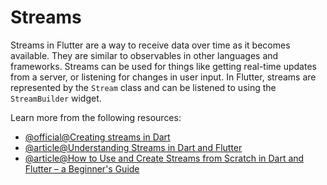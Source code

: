 # Streams

Streams in Flutter are a way to receive data over time as it becomes available. They are similar to observables in other languages and frameworks. Streams can be used for things like getting real-time updates from a server, or listening for changes in user input. In Flutter, streams are represented by the `Stream` class and can be listened to using the `StreamBuilder` widget.

Learn more from the following resources:

- [@official@Creating streams in Dart](https://dart.dev/articles/libraries/creating-streams)
- [@article@Understanding Streams in Dart and Flutter](https://medium.com/stackademic/understanding-streams-in-dart-and-flutter-0d153b559760)
- [@article@How to Use and Create Streams from Scratch in Dart and Flutter – a Beginner's Guide](https://www.freecodecamp.org/news/how-to-use-and-create-streams-in-dart-and-flutter/)
